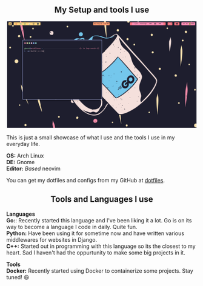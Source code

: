 <div align="center">
    <h2> My Setup and tools I use </h2>
    <img src="images/desktop.png" width="500">
</div>

This is just a small showcase of what I use and the tools I use in my everyday life. 

__OS:__ Arch Linux \
__DE:__ Gnome \
__Editor:__ _Based_ neovim 

You can get my dotfiles and configs from my GitHub at [dotfiles](https://github.com/ghostx31/dotfiles).


<div align="center">
    <h2> Tools and Languages I use</h2>
</div>

**Languages** \
__Go:__: Recently started this language and I've been liking it a lot. Go is on its way to become a language I code in daily. Quite fun. \
__Python:__ Have been using it for sometime now and have written various middlewares for websites in Django. \
__C++:__ Started out in programming with this language so its the closest to my heart. Sad I haven't had the oppurtunity to make some big projects in it. 


**Tools** \
__Docker:__ Recently started using Docker to containerize some projects. Stay tuned! 😆